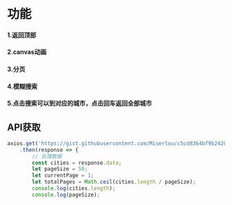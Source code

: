 # 功能
#### 1.返回顶部
#### 2.canvas动画
#### 3.分页
#### 4.模糊搜索
#### 5.点击搜索可以到对应的城市，点击回车返回全部城市
## API获取
```javascript
axios.get('https://gist.githubusercontent.com/Miserlou/c5cd8364bf9b2420bb29/raw/2bf258763cdddd704f8ffd3ea9a3e81d25e2c6f6/cities.json')
    .then(response => {
        // 处理数据
        const cities = response.data;
        let pageSize = 50;
        let currentPage = 1;
        let totalPages = Math.ceil(cities.length / pageSize);
        console.log(cities.length);
        console.log(pageSize);
```

